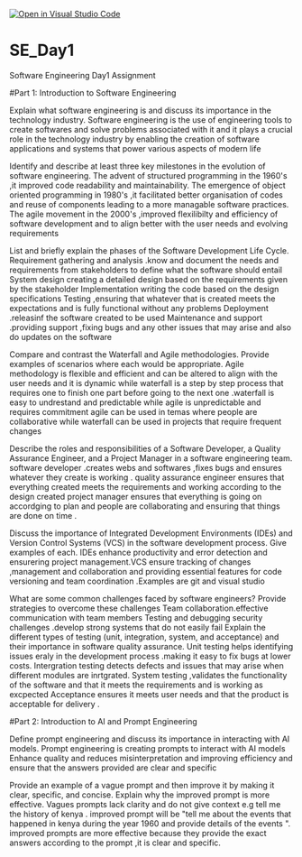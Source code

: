 [![Open in Visual Studio Code](https://classroom.github.com/assets/open-in-vscode-2e0aaae1b6195c2367325f4f02e2d04e9abb55f0b24a779b69b11b9e10269abc.svg)](https://classroom.github.com/online_ide?assignment_repo_id=15570387&assignment_repo_type=AssignmentRepo)
# SE_Day1
Software Engineering Day1 Assignment

#Part 1: Introduction to Software Engineering

Explain what software engineering is and discuss its importance in the technology industry.
Software engineering is the use of engineering tools to create softwares and solve problems associated with it and it plays a crucial role in the technology industry by enabling the creation of software applications and systems that power various aspects of modern life

Identify and describe at least three key milestones in the evolution of software engineering.
The advent of structured programming in the 1960's ,it improved code readability and maintainability.
The emergence of object oriented programming in 1980's ,it facilitated better organisation of codes and reuse of components leading to a more managable software practices.
The agile movement in the 2000's ,improved flexilibilty and efficiency of software development and to align better with the user needs and evolving requirements 


List and briefly explain the phases of the Software Development Life Cycle.
Requirement gathering and analysis .know and document the needs and requirements from stakeholders to define what the software should entail
System design creating a detailed design based on the requirements given by the stakeholder 
Implementation writing the code based on the design specifications 
Testing ,ensuring that whatever that is created meets the expectations and is fully functional without any problems 
Deployment .releasinf the software created to be used 
Maintenance and support .providing support ,fixing bugs and any other issues that may arise and also do updates on the software

Compare and contrast the Waterfall and Agile methodologies. Provide examples of scenarios where each would be appropriate.
Agile methodology is flexible and efficient and can be altered to align with the user needs and it is dynamic while waterfall is a step by step process that requires one to finish one part before going to the next one .waterfall is easy to undrestand and predictable while agile is unpredictable and requires commitment
agile can be used in temas where people are collaborative while waterfall can be used in projects that require frequent changes


Describe the roles and responsibilities of a Software Developer, a Quality Assurance Engineer, and a Project Manager in a software engineering team.
software developer .creates webs and softwares ,fixes bugs and ensures whatever they create is working .
quality assurance engineer ensures that everything created meets the requirements and working according to the design created 
project manager ensures that everything is going on accordging to plan and people are collaborating and ensuring that things are done on time .

Discuss the importance of Integrated Development Environments (IDEs) and Version Control Systems (VCS) in the software development process. Give examples of each.
IDEs enhance productivity and error detection and ensurering project management.VCS ensure tracking of changes ,management and collaboration and providing essential features for code versioning and team coordination .Examples are git and visual studio 

What are some common challenges faced by software engineers? Provide strategies to overcome these challenges
Team collaboration.effective communication with team members 
Testing and debugging 
security challenges .develop strong systems that do not easily fail
Explain the different types of testing (unit, integration, system, and acceptance) and their importance in software quality assurance.
Unit testing helps identifying issues eraly in the development process .making it easy to fix bugs at lower costs.
Intergration testing detects defects and issues that may arise when different modules are inrtgrated.
System testing ,validates the functionality of the software and that it meets the requirements and is working as excpected
Acceptance ensures it meets user needs and that the product is acceptable for delivery .

#Part 2: Introduction to AI and Prompt Engineering


Define prompt engineering and discuss its importance in interacting with AI models.
Prompt engineering is creating prompts to interact with AI models 
Enhance quality and reduces misinterpretation and improving efficiency and ensure that the answers provided are clear and specific

Provide an example of a vague prompt and then improve it by making it clear, specific, and concise. Explain why the improved prompt is more effective.
Vagues prompts lack clarity and do not give context e.g tell me the history of kenya . improved prompt will be "tell me about the events that happened in kenya during the year 1960 and provide details of the events ".
improved prompts are more effective because they provide the exact answers according to the prompt ,it is clear and specific.
